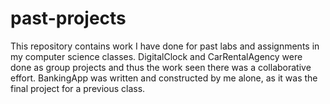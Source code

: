 # past-projects
This repository contains work I have done for past labs and assignments in my computer science classes.
DigitalClock and CarRentalAgency were done as group projects and thus the work seen there was a collaborative effort.
BankingApp was written and constructed by me alone, as it was the final project for a previous class.
